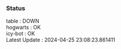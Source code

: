 ### Status


table : DOWN  
hogwarts : OK  
icy-bot : OK  
Latest Update : 2024-04-25 23:08:23.861411
